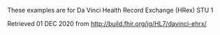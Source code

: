 These examples are for Da Vinci Health Record Exchange (HRex) STU 1

Retrieved 01 DEC 2020 from http://build.fhir.org/ig/HL7/davinci-ehrx/
